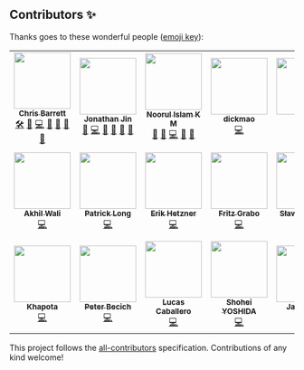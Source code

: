 
## Contributors ✨

Thanks goes to these wonderful people ([emoji key](https://allcontributors.org/docs/en/emoji-key)):

<!-- ALL-CONTRIBUTORS-LIST:START - Do not remove or modify this section -->
<!-- prettier-ignore-start -->
<!-- markdownlint-disable -->
<table>
  <tr>
    <td align="center"><a href="https://github.com/chrisbarrett"><img src="https://avatars.githubusercontent.com/u/836504?v=4?s=100" width="100px;" alt=""/><br /><sub><b>Chris Barrett</b></sub></a><br /><a href="[🛠]("Original Author")," title="Original Author">🛠</a> <a href="#question-chrisbarrett" title="Answering Questions">💬</a> <a href="https://github.com/kubernetes-el/kubernetes-el/commits?author=chrisbarrett" title="Code">💻</a> <a href="#design-chrisbarrett" title="Design">🎨</a> <a href="https://github.com/kubernetes-el/kubernetes-el/commits?author=chrisbarrett" title="Documentation">📖</a> <a href="#ideas-chrisbarrett" title="Ideas, Planning, & Feedback">🤔</a> <a href="https://github.com/kubernetes-el/kubernetes-el/pulls?q=is%3Apr+reviewed-by%3Achrisbarrett" title="Reviewed Pull Requests">👀</a></td>
    <td align="center"><a href="https://jonathanj.in/"><img src="https://avatars.githubusercontent.com/u/1932579?v=4?s=100" width="100px;" alt=""/><br /><sub><b>Jonathan Jin</b></sub></a><br /><a href="#maintenance-jinnovation" title="Maintenance">🚧</a> <a href="https://github.com/kubernetes-el/kubernetes-el/commits?author=jinnovation" title="Code">💻</a> <a href="https://github.com/kubernetes-el/kubernetes-el/commits?author=jinnovation" title="Documentation">📖</a> <a href="#ideas-jinnovation" title="Ideas, Planning, & Feedback">🤔</a> <a href="#projectManagement-jinnovation" title="Project Management">📆</a> <a href="https://github.com/kubernetes-el/kubernetes-el/pulls?q=is%3Apr+reviewed-by%3Ajinnovation" title="Reviewed Pull Requests">👀</a></td>
    <td align="center"><a href="http://www.noorul.com/"><img src="https://avatars.githubusercontent.com/u/155376?v=4?s=100" width="100px;" alt=""/><br /><sub><b>Noorul Islam K M</b></sub></a><br /><a href="#maintenance-noorul" title="Maintenance">🚧</a> <a href="#question-noorul" title="Answering Questions">💬</a> <a href="https://github.com/kubernetes-el/kubernetes-el/commits?author=noorul" title="Code">💻</a> <a href="#ideas-noorul" title="Ideas, Planning, & Feedback">🤔</a> <a href="#design-noorul" title="Design">🎨</a></td>
    <td align="center"><a href="https://github.com/dickmao"><img src="https://avatars.githubusercontent.com/u/7578770?v=4?s=100" width="100px;" alt=""/><br /><sub><b>dickmao</b></sub></a><br /><a href="https://github.com/kubernetes-el/kubernetes-el/commits?author=dickmao" title="Code">💻</a></td>
    <td align="center"><a href="https://blog.ageekymonk.com/"><img src="https://avatars.githubusercontent.com/u/271647?v=4?s=100" width="100px;" alt=""/><br /><sub><b>ramz</b></sub></a><br /><a href="https://github.com/kubernetes-el/kubernetes-el/commits?author=ageekymonk" title="Code">💻</a></td>
    <td align="center"><a href="https://mastodon.social/@olymk2"><img src="https://avatars.githubusercontent.com/u/1034950?v=4?s=100" width="100px;" alt=""/><br /><sub><b>Oliver Marks</b></sub></a><br /><a href="https://github.com/kubernetes-el/kubernetes-el/commits?author=olymk2" title="Code">💻</a></td>
    <td align="center"><a href="https://github.com/Walheimat"><img src="https://avatars.githubusercontent.com/u/12915439?v=4?s=100" width="100px;" alt=""/><br /><sub><b>Krister</b></sub></a><br /><a href="https://github.com/kubernetes-el/kubernetes-el/commits?author=Walheimat" title="Code">💻</a></td>
  </tr>
  <tr>
    <td align="center"><a href="https://darth10.github.io/"><img src="https://avatars.githubusercontent.com/u/1171466?v=4?s=100" width="100px;" alt=""/><br /><sub><b>Akhil Wali</b></sub></a><br /><a href="https://github.com/kubernetes-el/kubernetes-el/commits?author=darth10" title="Code">💻</a></td>
    <td align="center"><a href="https://github.com/novasharper"><img src="https://avatars.githubusercontent.com/u/757966?v=4?s=100" width="100px;" alt=""/><br /><sub><b>Patrick Long</b></sub></a><br /><a href="https://github.com/kubernetes-el/kubernetes-el/commits?author=novasharper" title="Code">💻</a></td>
    <td align="center"><a href="http://www.e6h.org/"><img src="https://avatars.githubusercontent.com/u/22718?v=4?s=100" width="100px;" alt=""/><br /><sub><b>Erik Hetzner</b></sub></a><br /><a href="https://github.com/kubernetes-el/kubernetes-el/commits?author=egh" title="Code">💻</a></td>
    <td align="center"><a href="https://github.com/fritzgrabo"><img src="https://avatars.githubusercontent.com/u/592734?v=4?s=100" width="100px;" alt=""/><br /><sub><b>Fritz Grabo</b></sub></a><br /><a href="https://github.com/kubernetes-el/kubernetes-el/commits?author=fritzgrabo" title="Code">💻</a></td>
    <td align="center"><a href="https://github.com/zaks"><img src="https://avatars.githubusercontent.com/u/1446409?v=4?s=100" width="100px;" alt=""/><br /><sub><b>Sławomir Żak</b></sub></a><br /><a href="https://github.com/kubernetes-el/kubernetes-el/commits?author=zaks" title="Code">💻</a></td>
    <td align="center"><a href="https://github.com/cwhatley"><img src="https://avatars.githubusercontent.com/u/573757?v=4?s=100" width="100px;" alt=""/><br /><sub><b>Chris Whatley</b></sub></a><br /><a href="https://github.com/kubernetes-el/kubernetes-el/commits?author=cwhatley" title="Code">💻</a></td>
    <td align="center"><a href="https://github.com/fbergroth"><img src="https://avatars.githubusercontent.com/u/1211003?v=4?s=100" width="100px;" alt=""/><br /><sub><b>Fredrik Bergroth</b></sub></a><br /><a href="https://github.com/kubernetes-el/kubernetes-el/commits?author=fbergroth" title="Code">💻</a></td>
  </tr>
  <tr>
    <td align="center"><a href="https://github.com/khapota"><img src="https://avatars.githubusercontent.com/u/2603892?v=4?s=100" width="100px;" alt=""/><br /><sub><b>Khapota</b></sub></a><br /><a href="https://github.com/kubernetes-el/kubernetes-el/commits?author=khapota" title="Code">💻</a></td>
    <td align="center"><a href="https://www.linkedin.com/in/peterbecich/"><img src="https://avatars.githubusercontent.com/u/6315338?v=4?s=100" width="100px;" alt=""/><br /><sub><b>Peter Becich</b></sub></a><br /><a href="https://github.com/kubernetes-el/kubernetes-el/commits?author=peterbecich" title="Code">💻</a></td>
    <td align="center"><a href="https://github.com/lcaballero"><img src="https://avatars.githubusercontent.com/u/251297?v=4?s=100" width="100px;" alt=""/><br /><sub><b>Lucas Caballero</b></sub></a><br /><a href="https://github.com/kubernetes-el/kubernetes-el/commits?author=lcaballero" title="Code">💻</a></td>
    <td align="center"><a href="https://syohex.org/"><img src="https://avatars.githubusercontent.com/u/554281?v=4?s=100" width="100px;" alt=""/><br /><sub><b>Shohei YOSHIDA</b></sub></a><br /><a href="https://github.com/kubernetes-el/kubernetes-el/commits?author=syohex" title="Code">💻</a></td>
    <td align="center"><a href="https://github.com/jypma"><img src="https://avatars.githubusercontent.com/u/483519?v=4?s=100" width="100px;" alt=""/><br /><sub><b>Jan Ypma</b></sub></a><br /><a href="https://github.com/kubernetes-el/kubernetes-el/commits?author=jypma" title="Code">💻</a></td>
  </tr>
</table>

<!-- markdownlint-restore -->
<!-- prettier-ignore-end -->

<!-- ALL-CONTRIBUTORS-LIST:END -->

This project follows the [all-contributors](https://github.com/all-contributors/all-contributors) specification. Contributions of any kind welcome!